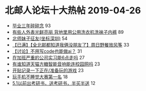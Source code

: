 # 北邮人论坛十大热帖 2019-04-26

- [毕业三年碎碎念](https://bbs.byr.cn/article/WorkLife/1121649) 93
- [有些人外表光鲜亮丽 背地里用公用洗衣机洗袜子内裤](https://bbs.byr.cn/article/Talking/6116023) 89
- [北师妹子征友(坐标深圳)](https://bbs.byr.cn/article/Friends/1921882) 54
- [【已满】【全北邮都知道我俩没朋友了】周日野餐放风筝](https://bbs.byr.cn/article/Feeling/3108758) 33
- [【讨论】不用写code也能做ai？](https://bbs.byr.cn/article/ML_DM/33833) 31
- [在加班严重的公司实习能6点走吗](https://bbs.byr.cn/article/Job/2028616) 27
- [有谁知道天猫方糖智能音响能连校园网吗](https://bbs.byr.cn/article/DigiLife/307847) 23
- [开贴记录一下正在/准备玩的游戏](https://bbs.byr.cn/article/PCGame/132113) 23
- [玩手机不睡觉大赛第一名](https://bbs.byr.cn/article/Picture/3240726) 18
- [5.1以前出考研书，送考研书，半买半送](https://bbs.byr.cn/article/AimGraduate/1165234) 12


